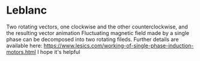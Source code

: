 # Leblanc
Two rotating vectors, one clockwise and the other counterclockwise, and the resulting vector animation
Fluctuating magnetic field made by a single phase can be decomposed into two rotating fileds.
Further details are available here:
 https://www.lesics.com/working-of-single-phase-induction-motors.html
I hope it's helpful
